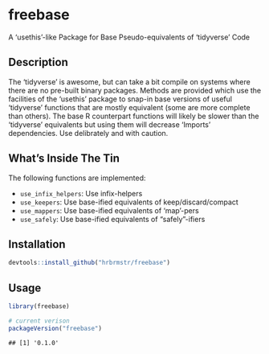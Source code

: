 
# freebase

A ‘usethis’-like Package for Base Pseudo-equivalents of ‘tidyverse’ Code

## Description

The ‘tidyverse’ is awesome, but can take a bit compile on systems where
there are no pre-built binary packages. Methods are provided which use
the facilities of the ‘usethis’ package to snap-in base versions of
useful ‘tidyverse’ functions that are mostly equivalent (some are more
complete than others). The base R counterpart functions will likely be
slower than the ‘tidyverse’ equivalents but using them will decrease
‘Imports’ dependencies. Use delibrately and with caution.

## What’s Inside The Tin

The following functions are implemented:

  - `use_infix_helpers`: Use infix-helpers
  - `use_keepers`: Use base-ified equivalents of keep/discard/compact
  - `use_mappers`: Use base-ified equivalents of ‘map’-pers
  - `use_safely`: Use base-ified equivalents of “safely”-ifiers

## Installation

``` r
devtools::install_github("hrbrmstr/freebase")
```

## Usage

``` r
library(freebase)

# current verison
packageVersion("freebase")
```

    ## [1] '0.1.0'

